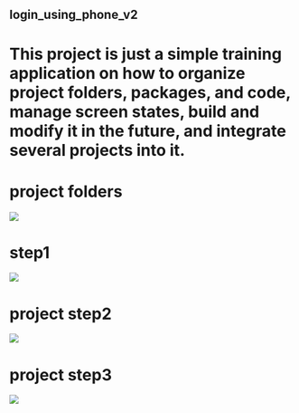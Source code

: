 ## login_using_phone_v2

# This project is just a simple training application on how to organize project folders, packages, and code, manage screen states, build and modify it in the future, and integrate several projects into it.


# project folders

<img src="redme_images/project_folders.png" />


# step1

<img src="redme_images/step1.png" />


# project step2

<img src="redme_images/step2.png" />


# project step3

<img src="redme_images/step3.png" />